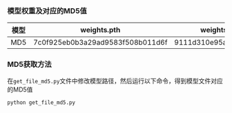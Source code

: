 ### 模型权重及对应的MD5值
|模型|weights.pth|weights_with_normal.pth|
|---|---|---|
|MD5|7c0f925eb0b3a29ad9583f508b011d6f|9111d310e95ab1ec3244c32fd9174c1d|

### MD5获取方法
在`get_file_md5.py`文件中修改模型路径，然后运行以下命令，得到模型文件对应的MD5值
```bash
python get_file_md5.py
```

